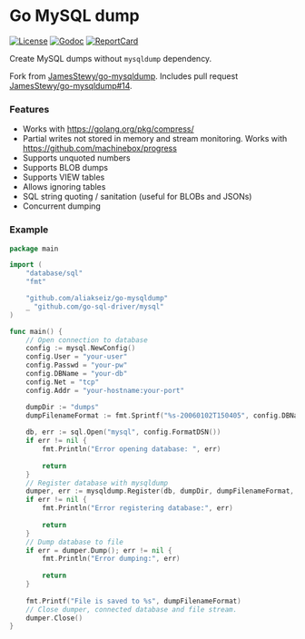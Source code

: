 # Go MySQL dump

[![License][License-Image]][License-Url]
[![Godoc][Godoc-Image]][Godoc-Url]
[![ReportCard][ReportCard-Image]][ReportCard-Url]

Create MySQL dumps without `mysqldump` dependency.

Fork from [JamesStewy/go-mysqldump](https://github.com/JamesStewy/go-mysqldump). Includes pull request [JamesStewy/go-mysqldump#14](https://github.com/JamesStewy/go-mysqldump/pull/14).

### Features
- Works with https://golang.org/pkg/compress/
- Partial writes not stored in memory and stream monitoring. Works with https://github.com/machinebox/progress
- Supports unquoted numbers
- Supports BLOB dumps
- Supports VIEW tables
- Allows ignoring tables
- SQL string quoting / sanitation (useful for BLOBs and JSONs)
- Concurrent dumping


### Example

```go
package main

import (
	"database/sql"
	"fmt"

	"github.com/aliakseiz/go-mysqldump"
	_ "github.com/go-sql-driver/mysql"
)

func main() {
	// Open connection to database
	config := mysql.NewConfig()
	config.User = "your-user"
	config.Passwd = "your-pw"
	config.DBName = "your-db"
	config.Net = "tcp"
	config.Addr = "your-hostname:your-port"

	dumpDir := "dumps"                                                     // you should create this directory
	dumpFilenameFormat := fmt.Sprintf("%s-20060102T150405", config.DBName) // accepts time layout string and add .sql at the end of file
	
	db, err := sql.Open("mysql", config.FormatDSN())
	if err != nil {
		fmt.Println("Error opening database: ", err)
		
		return
	}
	// Register database with mysqldump
	dumper, err := mysqldump.Register(db, dumpDir, dumpFilenameFormat, config.DBName)
	if err != nil {
		fmt.Println("Error registering database:", err)
		
		return
	}
	// Dump database to file
	if err = dumper.Dump(); err != nil {
		fmt.Println("Error dumping:", err)
		
		return
	}
	
	fmt.Printf("File is saved to %s", dumpFilenameFormat)
	// Close dumper, connected database and file stream.
	dumper.Close()
}

```

[License-Url]: http://opensource.org/licenses/MIT
[License-Image]: https://img.shields.io/npm/l/express.svg

[Stability-Status-Image]: http://badges.github.io/stability-badges/dist/experimental.svg

[Godoc-Url]: https://pkg.go.dev/mod/github.com/aliakseiz/go-mysqldump
[Godoc-Image]: https://godoc.org/github.com/aliakseiz/go-mysqldump?status.svg

[ReportCard-Url]: https://goreportcard.com/report/github.com/aliakseiz/go-mysqldump
[ReportCard-Image]: https://goreportcard.com/badge/github.com/aliakseiz/go-mysqldump
